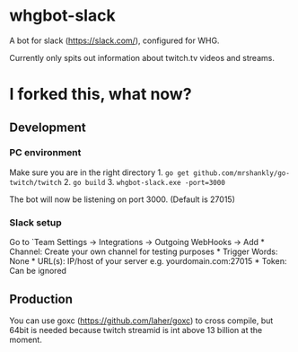 # whgbot-slack
A bot for slack (https://slack.com/), configured for WHG.

Currently only spits out information about twitch.tv videos and streams.

# I forked this, what now?
## Development
### PC environment
Make sure you are in the right directory
    1. `go get github.com/mrshankly/go-twitch/twitch`
    2. `go build`
    3. `whgbot-slack.exe -port=3000`

The bot will now be listening on port 3000. (Default is 27015)

### Slack setup
Go to `Team Settings -> Integrations -> Outgoing WebHooks -> Add
    * Channel: Create your own channel for testing purposes
    * Trigger Words: None
    * URL(s): IP/host of your server e.g. yourdomain.com:27015
    * Token: Can be ignored

## Production
You can use goxc (https://github.com/laher/goxc) to cross compile, but 64bit is needed because twitch streamid is int above 13 billion at the moment.

